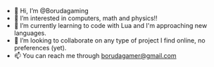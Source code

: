 - 👋 Hi, I’m @Borudagaming
- 👀 I’m interested in computers, math and physics!! 
- 🌱 I’m currently learning to code with Lua and I'm approaching new languages.
- 💞️ I’m looking to collaborate on any type of project I find online, no preferences (yet).
- 📫 You can reach me through borudagamer@gmail.com

<!---
Borudagaming/Borudagaming is a ✨ special ✨ repository because its `README.md` (this file) appears on your GitHub profile.
You can click the Preview link to take a look at your changes.
--->
